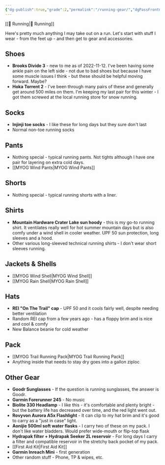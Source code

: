 ```yaml
---
{"dg-publish":true,"grade":2,"permalink":"/running-gear/","dgPassFrontmatter":true}
---
```



[[📘 Running\|📘 Running]]

Here's pretty much anything I may take out on a run. Let's start with stuff I wear - from the feet up - and then get to gear and accessories.

## Shoes

* **Brooks Divide 3** - new to me as of 2022-11-12. I've been having some ankle pain on the left side - not due to bad shoes but because I have some muscle issues I think - but these should be helpful moving forward. Maybe?
* **Hoka Torrent 2** - I've been through many pairs of these and generally get around 500 miles on them. I'm keeping my last pair for this winter - I got them screwed at the local running store for snow running.

## Socks

* **Injinji toe socks** - I like these for long days but they sure don't last
* Normal non-toe running socks

## Pants

* Nothing special - typical running pants. Not tights although I have one pair for layering on extra cold days.
* [[MYOG Wind Pants\|MYOG Wind Pants]]

## Shorts

* Nothing special - typical running shorts with a liner.

## Shirts

* **Mountain Hardware Crater Lake sun hoody** - this is my go-to running shirt. It ventilates really well for hot summer mountain days but is also comfy under a wind shell in cooler weather. UPF 50 sun protection, long sleeves and a hood.
* Other various long-sleeved technical running shirts - I don't wear short sleeves running.

## Jackets & Shells

* [[MYOG Wind Shell\|MYOG Wind Shell]]
* [[MYOG Rain Shell\|MYOG Rain Shell]]

## Hats

* **REI "On The Trail" cap** - UPF 50 and it cools fairly well, despite needing better ventilation
* Random REI cap from a few years ago - has a floppy brim and is nice and cool & comfy
* New Balance beanie for cold weather

## Pack

* [[MYOG Trail Running Pack\|MYOG Trail Running Pack]]
* Anything inside that needs to stay dry goes into a gallon ziploc

## Other Gear

* **Goodr Sunglasses** - If the question is running sunglasses, the answer is Goodr.
* **Garmin Forerunner 245** - No music
* **Biolite 330 Headlamp** - I like this - it's comfortable and plenty bright - but the battery life has decreased over time, and the red light went out.
* **Rovyvon Aurora A5x Flashlight** - It can clip to my hat brim and it's good to carry as a "just in case" light.
* **Aonijie 500ml soft water flasks** - I carry two of these on my pack. I don't like water bladders. Would prefer wide-mouth or flip-top flask
* **Hydrapak filter + Hydrapak Seeker 2L reservoir** - For long days I carry a filter and compatible reservoir in the stretchy back pocket of my pack.
* [[First Aid Kit\|First Aid Kit]]
* **Garmin Inreach Mini** - first generation
* Other random stuff - Phone, TP & wipes, etc.